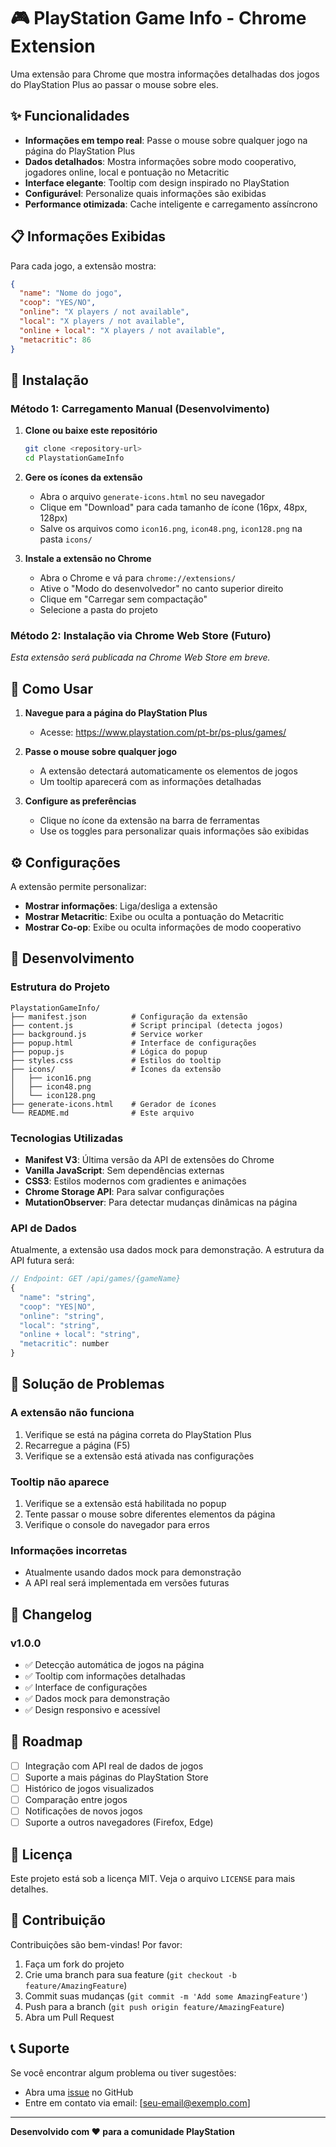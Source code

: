 # 🎮 PlayStation Game Info - Chrome Extension

Uma extensão para Chrome que mostra informações detalhadas dos jogos do PlayStation Plus ao passar o mouse sobre eles.

## ✨ Funcionalidades

- **Informações em tempo real**: Passe o mouse sobre qualquer jogo na página do PlayStation Plus
- **Dados detalhados**: Mostra informações sobre modo cooperativo, jogadores online, local e pontuação no Metacritic
- **Interface elegante**: Tooltip com design inspirado no PlayStation
- **Configurável**: Personalize quais informações são exibidas
- **Performance otimizada**: Cache inteligente e carregamento assíncrono

## 📋 Informações Exibidas

Para cada jogo, a extensão mostra:

```json
{
  "name": "Nome do jogo",
  "coop": "YES/NO",
  "online": "X players / not available",
  "local": "X players / not available", 
  "online + local": "X players / not available",
  "metacritic": 86
}
```

## 🚀 Instalação

### Método 1: Carregamento Manual (Desenvolvimento)

1. **Clone ou baixe este repositório**
   ```bash
   git clone <repository-url>
   cd PlaystationGameInfo
   ```

2. **Gere os ícones da extensão**
   - Abra o arquivo `generate-icons.html` no seu navegador
   - Clique em "Download" para cada tamanho de ícone (16px, 48px, 128px)
   - Salve os arquivos como `icon16.png`, `icon48.png`, `icon128.png` na pasta `icons/`

3. **Instale a extensão no Chrome**
   - Abra o Chrome e vá para `chrome://extensions/`
   - Ative o "Modo do desenvolvedor" no canto superior direito
   - Clique em "Carregar sem compactação"
   - Selecione a pasta do projeto

### Método 2: Instalação via Chrome Web Store (Futuro)

*Esta extensão será publicada na Chrome Web Store em breve.*

## 🎯 Como Usar

1. **Navegue para a página do PlayStation Plus**
   - Acesse: https://www.playstation.com/pt-br/ps-plus/games/

2. **Passe o mouse sobre qualquer jogo**
   - A extensão detectará automaticamente os elementos de jogos
   - Um tooltip aparecerá com as informações detalhadas

3. **Configure as preferências**
   - Clique no ícone da extensão na barra de ferramentas
   - Use os toggles para personalizar quais informações são exibidas

## ⚙️ Configurações

A extensão permite personalizar:

- **Mostrar informações**: Liga/desliga a extensão
- **Mostrar Metacritic**: Exibe ou oculta a pontuação do Metacritic
- **Mostrar Co-op**: Exibe ou oculta informações de modo cooperativo

## 🔧 Desenvolvimento

### Estrutura do Projeto

```
PlaystationGameInfo/
├── manifest.json          # Configuração da extensão
├── content.js             # Script principal (detecta jogos)
├── background.js          # Service worker
├── popup.html             # Interface de configurações
├── popup.js               # Lógica do popup
├── styles.css             # Estilos do tooltip
├── icons/                 # Ícones da extensão
│   ├── icon16.png
│   ├── icon48.png
│   └── icon128.png
├── generate-icons.html    # Gerador de ícones
└── README.md              # Este arquivo
```

### Tecnologias Utilizadas

- **Manifest V3**: Última versão da API de extensões do Chrome
- **Vanilla JavaScript**: Sem dependências externas
- **CSS3**: Estilos modernos com gradientes e animações
- **Chrome Storage API**: Para salvar configurações
- **MutationObserver**: Para detectar mudanças dinâmicas na página

### API de Dados

Atualmente, a extensão usa dados mock para demonstração. A estrutura da API futura será:

```javascript
// Endpoint: GET /api/games/{gameName}
{
  "name": "string",
  "coop": "YES|NO",
  "online": "string",
  "local": "string", 
  "online + local": "string",
  "metacritic": number
}
```

## 🐛 Solução de Problemas

### A extensão não funciona

1. Verifique se está na página correta do PlayStation Plus
2. Recarregue a página (F5)
3. Verifique se a extensão está ativada nas configurações

### Tooltip não aparece

1. Verifique se a extensão está habilitada no popup
2. Tente passar o mouse sobre diferentes elementos da página
3. Verifique o console do navegador para erros

### Informações incorretas

- Atualmente usando dados mock para demonstração
- A API real será implementada em versões futuras

## 📝 Changelog

### v1.0.0
- ✅ Detecção automática de jogos na página
- ✅ Tooltip com informações detalhadas
- ✅ Interface de configurações
- ✅ Dados mock para demonstração
- ✅ Design responsivo e acessível

## 🔮 Roadmap

- [ ] Integração com API real de dados de jogos
- [ ] Suporte a mais páginas do PlayStation Store
- [ ] Histórico de jogos visualizados
- [ ] Comparação entre jogos
- [ ] Notificações de novos jogos
- [ ] Suporte a outros navegadores (Firefox, Edge)

## 📄 Licença

Este projeto está sob a licença MIT. Veja o arquivo `LICENSE` para mais detalhes.

## 🤝 Contribuição

Contribuições são bem-vindas! Por favor:

1. Faça um fork do projeto
2. Crie uma branch para sua feature (`git checkout -b feature/AmazingFeature`)
3. Commit suas mudanças (`git commit -m 'Add some AmazingFeature'`)
4. Push para a branch (`git push origin feature/AmazingFeature`)
5. Abra um Pull Request

## 📞 Suporte

Se você encontrar algum problema ou tiver sugestões:

- Abra uma [issue](https://github.com/your-repo/issues) no GitHub
- Entre em contato via email: [seu-email@exemplo.com]

---

**Desenvolvido com ❤️ para a comunidade PlayStation**
